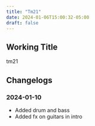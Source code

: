 ```yaml
---
title: "Tm21"
date: 2024-01-06T15:00:32-05:00
draft: false
---
```


## Working Title

tm21


## Changelogs


### 2024-01-10

- Added drum and bass
- Added fx on guitars in intro
